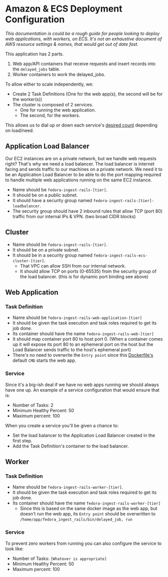 # Amazon & ECS Deployment Configuration

_This documentation is could be a rough guide for people looking to deploy web applications, with workers, on ECS.
It's not an exhaustive document of AWS resource settings & names, that would get out of date fast._

This application has 2 parts.

1. Web app/API containers that receive requests and insert records into the `delayed_jobs` table.
2. Worker containers to work the delayed_jobs.

To allow either to scale independently, we:

* Create 2 Task Definitions (One for the web app(s), the second will be for the worker(s))
* The cluster is composed of 2 services.
  * One for running the web application.
  * The second, for the workers.

This allows us to dial up or down each service's [desired count](https://docs.aws.amazon.com/AmazonECS/latest/developerguide/ecs_services.html) depending on load/need.

## Application Load Balancer

Our EC2 instances are on a private network, but we handle web requests right?
That's why we need a load balancer. The load balancer is internet facing and
sends traffic to our machines on a private network. We need it to be an Application
Load Balancer to be able to do the port mapping required to handle multiple web applications running on
the same EC2 instance.

* Name should be `fedora-ingest-rails-[tier]`.
* It should be on a public subnet.
* It should have a security group named `fedora-ingest-rails-[tier]-loadbalancer`.
 * The security group should have 2 inbound rules that allow TCP (port 80) traffic from our internal IPs & VPN. (two broad CIDR blocks)

## Cluster

* Name should be `fedora-ingest-rails-[tier]`.
* It should be on a private subnet.
* It should be in a security group named `fedora-ingest-rails-ecs-cluster-[tier]`.
  * That VPC can allow SSH from our internal network.
  * It should allow TCP on ports (0-65535) from the security group of the load balancer. (this is for dynamic port binding see above)

## Web Application

### Task Definition

* Name should be `fedora-ingest-rails-web-application-[tier]`
* It should be given the task execution and task roles required to get its job done.
* Its container should have the name `fedora-ingest-rails-web-[tier]`
 * It should map container port 80 to host port 0. (When a container comes up it will expose its port 80 to an ephemeral port on the host but the Load Balancer sends traffic to the host's ephemeral port)
 * There's no need to overwrite the `Entry point` since this [Dockerfile's](../Dockerfile) default `CMD` starts the web app.

### Service

Since it's a big-ish deal if we have no web apps running we should always have one up.
An example of a service configuration that would ensure that is:

* Number of Tasks: 2
* Minimum Healthy Percent: 50
* Maximum percent: 100

When you create a service you'll be given a chance to:

* Set the load balancer to the Application Load Balancer created in the first step.
* Add the Task Definition's container to the load balancer.

## Worker

### Task Definition

* Name should be `fedora-ingest-rails-worker-[tier]`.
* It should be given the task execution and task roles required to get its job done.
* Its container should have the name `fedora-ingest-rails-worker-[tier]`
  * Since this is based on the same docker image as the web app, but doesn't run the web app,
  its `Entry point` should be overwritten to `/home/app/fedora_ingest_rails/bin/delayed_job, run`

### Service

To prevent zero workers from running you can also configure the service to look like:

* Number of Tasks: `[Whatever is appropriate]`
* Minimum Healthy Percent: 50
* Maximum percent: 100
